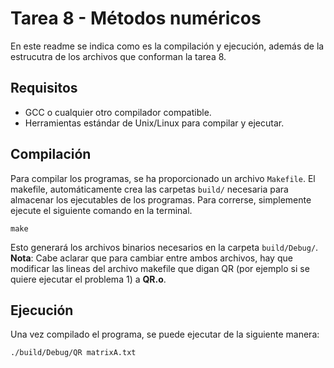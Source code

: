 # Tarea 8 - Métodos numéricos

En este readme se indica como es la compilación y ejecución, además de la estrucutra de los archivos que conforman la tarea 8.

## Requisitos

- GCC o cualquier otro compilador compatible.
- Herramientas estándar de Unix/Linux para compilar y ejecutar.

## Compilación

Para compilar los programas, se ha proporcionado un archivo `Makefile`. El makefile, automáticamente crea las carpetas `build/` necesaria para almacenar los ejecutables de los programas. Para correrse, simplemente ejecute el siguiente comando en la terminal.

```
make
```

Esto generará los archivos binarios necesarios en la carpeta `build/Debug/`. **Nota**: Cabe aclarar que para cambiar entre ambos archivos, hay que modificar las lineas del archivo makefile que digan QR (por ejemplo si se quiere ejecutar el problema 1) a **QR.o**.

## Ejecución

Una vez compilado el programa, se puede ejecutar de la siguiente manera:

```
./build/Debug/QR matrixA.txt
```